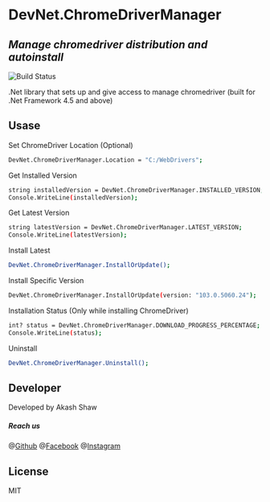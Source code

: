# DevNet.ChromeDriverManager
## _Manage chromedriver distribution and autoinstall_

![Build Status](https://travis-ci.org/joemccann/dillinger.svg?branch=master)

.Net library that sets up and give access to manage chromedriver 
(built for .Net Framework 4.5 and above)

## Usase
Set ChromeDriver Location (Optional)

```sh
DevNet.ChromeDriverManager.Location = "C:/WebDrivers";
```
Get Installed Version

```sh
string installedVersion = DevNet.ChromeDriverManager.INSTALLED_VERSION;
Console.WriteLine(installedVersion);
```
Get Latest Version

```sh
string latestVersion = DevNet.ChromeDriverManager.LATEST_VERSION;
Console.WriteLine(latestVersion);
```
Install Latest

```sh
DevNet.ChromeDriverManager.InstallOrUpdate();
```
Install Specific Version

```sh
DevNet.ChromeDriverManager.InstallOrUpdate(version: "103.0.5060.24");
```
Installation Status (Only while installing ChromeDriver)

```sh
int? status = DevNet.ChromeDriverManager.DOWNLOAD_PROGRESS_PERCENTAGE;
Console.WriteLine(status);
```
Uninstall

```sh
DevNet.ChromeDriverManager.Uninstall();
```

## Developer

Developed by Akash Shaw
##### Reach us
@[Github](https://github.com/itsalfredakku)
@[Facebook](https://facebook.com/itsalfredakku)
@[Instagram](https://instagram.com/itsalfredakku)

## License

MIT
